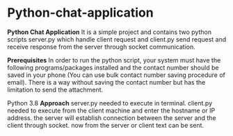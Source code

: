 # Python-chat-application
**Python Chat Application**
It is a simple project and contains two python scripts server.py which handle client request and client.py send request and receive response from the server through socket communication.

**Prerequisites**
In order to run the python script, your system must have the following programs/packages installed and the contact number should be saved in your phone (You can use bulk contact number saving procedure of email). There is a way without saving the contact number but has the limitation to send the attachment.

Python 3.8
**Approach**
server.py needed to execute in terminal.
client.py needed to execute from the client machine and enter the hostname or IP address.
the server will establish connection between the server and the client through socket.
now from the server or client text can be sent.
